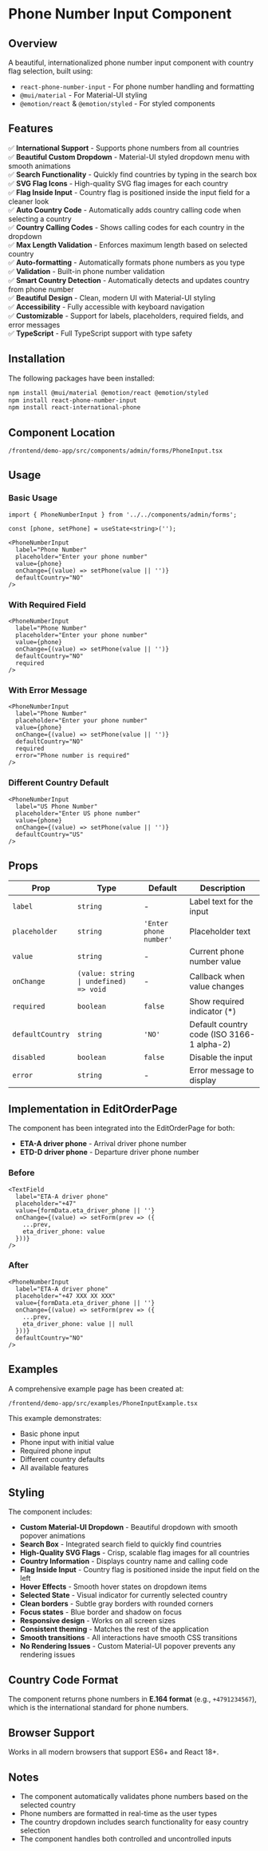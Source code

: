 # Phone Number Input Component

## Overview
A beautiful, internationalized phone number input component with country flag selection, built using:
- `react-phone-number-input` - For phone number handling and formatting
- `@mui/material` - For Material-UI styling
- `@emotion/react` & `@emotion/styled` - For styled components

## Features
✅ **International Support** - Supports phone numbers from all countries  
✅ **Beautiful Custom Dropdown** - Material-UI styled dropdown menu with smooth animations  
✅ **Search Functionality** - Quickly find countries by typing in the search box  
✅ **SVG Flag Icons** - High-quality SVG flag images for each country  
✅ **Flag Inside Input** - Country flag is positioned inside the input field for a cleaner look  
✅ **Auto Country Code** - Automatically adds country calling code when selecting a country  
✅ **Country Calling Codes** - Shows calling codes for each country in the dropdown  
✅ **Max Length Validation** - Enforces maximum length based on selected country  
✅ **Auto-formatting** - Automatically formats phone numbers as you type  
✅ **Validation** - Built-in phone number validation  
✅ **Smart Country Detection** - Automatically detects and updates country from phone number  
✅ **Beautiful Design** - Clean, modern UI with Material-UI styling  
✅ **Accessibility** - Fully accessible with keyboard navigation  
✅ **Customizable** - Support for labels, placeholders, required fields, and error messages  
✅ **TypeScript** - Full TypeScript support with type safety  

## Installation

The following packages have been installed:

```bash
npm install @mui/material @emotion/react @emotion/styled
npm install react-phone-number-input
npm install react-international-phone
```

## Component Location

```
/frontend/demo-app/src/components/admin/forms/PhoneInput.tsx
```

## Usage

### Basic Usage

```tsx
import { PhoneNumberInput } from '../../components/admin/forms';

const [phone, setPhone] = useState<string>('');

<PhoneNumberInput
  label="Phone Number"
  placeholder="Enter your phone number"
  value={phone}
  onChange={(value) => setPhone(value || '')}
  defaultCountry="NO"
/>
```

### With Required Field

```tsx
<PhoneNumberInput
  label="Phone Number"
  placeholder="Enter your phone number"
  value={phone}
  onChange={(value) => setPhone(value || '')}
  defaultCountry="NO"
  required
/>
```

### With Error Message

```tsx
<PhoneNumberInput
  label="Phone Number"
  placeholder="Enter your phone number"
  value={phone}
  onChange={(value) => setPhone(value || '')}
  defaultCountry="NO"
  required
  error="Phone number is required"
/>
```

### Different Country Default

```tsx
<PhoneNumberInput
  label="US Phone Number"
  placeholder="Enter US phone number"
  value={phone}
  onChange={(value) => setPhone(value || '')}
  defaultCountry="US"
/>
```

## Props

| Prop | Type | Default | Description |
|------|------|---------|-------------|
| `label` | `string` | - | Label text for the input |
| `placeholder` | `string` | `'Enter phone number'` | Placeholder text |
| `value` | `string` | - | Current phone number value |
| `onChange` | `(value: string \| undefined) => void` | - | Callback when value changes |
| `required` | `boolean` | `false` | Show required indicator (*) |
| `defaultCountry` | `string` | `'NO'` | Default country code (ISO 3166-1 alpha-2) |
| `disabled` | `boolean` | `false` | Disable the input |
| `error` | `string` | - | Error message to display |

## Implementation in EditOrderPage

The component has been integrated into the EditOrderPage for both:
- **ETA-A driver phone** - Arrival driver phone number
- **ETD-D driver phone** - Departure driver phone number

### Before
```tsx
<TextField
  label="ETA-A driver phone"
  placeholder="+47"
  value={formData.eta_driver_phone || ''}
  onChange={(value) => setForm(prev => ({ 
    ...prev, 
    eta_driver_phone: value
  }))}
/>
```

### After
```tsx
<PhoneNumberInput
  label="ETA-A driver phone"
  placeholder="+47 XXX XX XXX"
  value={formData.eta_driver_phone || ''}
  onChange={(value) => setForm(prev => ({ 
    ...prev, 
    eta_driver_phone: value || null
  }))}
  defaultCountry="NO"
/>
```

## Examples

A comprehensive example page has been created at:
```
/frontend/demo-app/src/examples/PhoneInputExample.tsx
```

This example demonstrates:
- Basic phone input
- Phone input with initial value
- Required phone input
- Different country defaults
- All available features

## Styling

The component includes:
- **Custom Material-UI Dropdown** - Beautiful dropdown with smooth popover animations
- **Search Box** - Integrated search field to quickly find countries
- **High-Quality SVG Flags** - Crisp, scalable flag images for all countries
- **Country Information** - Displays country name and calling code
- **Flag Inside Input** - Country flag is positioned inside the input field on the left
- **Hover Effects** - Smooth hover states on dropdown items
- **Selected State** - Visual indicator for currently selected country
- **Clean borders** - Subtle gray borders with rounded corners
- **Focus states** - Blue border and shadow on focus
- **Responsive design** - Works on all screen sizes
- **Consistent theming** - Matches the rest of the application
- **Smooth transitions** - All interactions have smooth CSS transitions
- **No Rendering Issues** - Custom Material-UI popover prevents any rendering issues

## Country Code Format

The component returns phone numbers in **E.164 format** (e.g., `+4791234567`), which is the international standard for phone numbers.

## Browser Support

Works in all modern browsers that support ES6+ and React 18+.

## Notes

- The component automatically validates phone numbers based on the selected country
- Phone numbers are formatted in real-time as the user types
- The country dropdown includes search functionality for easy country selection
- The component handles both controlled and uncontrolled inputs
